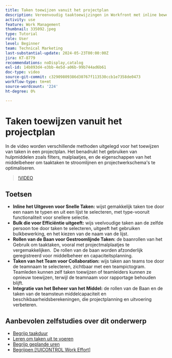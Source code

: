 ```yaml
---
title: Taken toewijzen vanuit het projectplan
description: Vereenvoudig taaktoewijzingen in Workfront met inline bewerken, bulkbewerking, taakrollen voor resourcebeheer, teamtoewijzingen voor samenwerking en berekeningen voor resourcecapaciteit voor efficiënte projectplanning.
activity: use
feature: Work Management
thumbnail: 335092.jpeg
type: Tutorial
role: User
level: Beginner
team: Technical Marketing
last-substantial-update: 2024-05-23T00:00:00Z
jira: KT-8779
recommendations: noDisplay,catalog
exl-id: 14b893d4-e3bb-4e5d-a06b-99b744ad6b61
doc-type: video
source-git-commit: c32909809386d30767f113530ccb1e7358de0473
workflow-type: tm+mt
source-wordcount: '224'
ht-degree: 0%

---
```


# Taken toewijzen vanuit het projectplan

In de video worden verschillende methoden uitgelegd voor het toewijzen van taken in een projectplan. Het benadrukt het gebruiken van hulpmiddelen zoals filters, malplaatjes, en de eigenschappen van het middelbeheer om taaktaken te stroomlijnen en projectwerkschema&#39;s te optimaliseren.


>[!VIDEO](https://video.tv.adobe.com/v/3445747/?quality=12&learn=on&enablevpops&captions=dut)

## Toetsen

* **Inline het Uitgeven voor Snelle Taken:** wijst gemakkelijk taken toe door een naam te typen en uit een lijst te selecteren, met type-vooruit functionaliteit voor snellere selectie. &#x200B;
* **Bulk die voor Efficiëntie uitgeeft:** wijs veelvoudige taken aan de zelfde persoon toe door taken te selecteren, uitgeeft het gebruiken bulkbewerking, en het kiezen van de naam van de lijst. &#x200B;
* **Rollen van de Baan voor Gestroomlijnde Taken:** de baanrollen van het Gebruik om taaktaken, vooral met projectmalplaatjes te vergemakkelijken. &#x200B; De rollen van de baan worden afzonderlijk geregistreerd voor middelbeheer en capaciteitsplanning. &#x200B;
* **Taken van het Team voor Collaboration:** wijs taken aan teams toe door de teamnaam te selecteren, zichtbaar met een teampictogram. &#x200B; Teamleden kunnen zelf taken toewijzen of teamleiders kunnen ze opnieuw toewijzen, terwijl de teamnaam voor rapportage behouden blijft. &#x200B;
* **Integratie van het Beheer van het Middel:** de rollen van de Baan en de taken van de teamsteun middelcapaciteit en beschikbaarheidsberekeningen, die projectplanning en uitvoering verbeteren. &#x200B;


## Aanbevolen zelfstudies over dit onderwerp

* [Begrijp taakduur](/help/manage-work/tasks/understand-task-durations.md)
* [Leren om taken uit te voeren](/help/manage-work/tasks/learn-to-sequence-tasks.md)
* [Begrijp geplande uren](/help/manage-work/tasks/understand-planned-hours.md)
* [Begrijpen [!UICONTROL Work Effort]](/help/manage-work/tasks/understand-work-effort.md)

